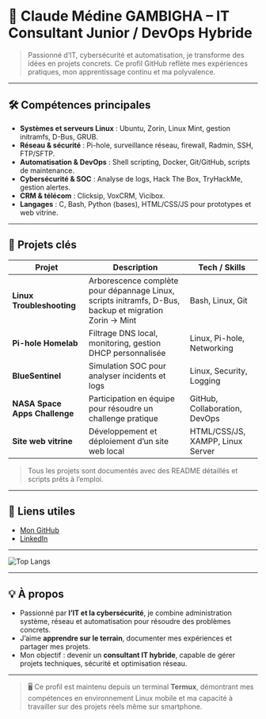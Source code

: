 # 👾 Claude Médine GAMBIGHA – IT Consultant Junior / DevOps Hybride

> Passionné d’IT, cybersécurité et automatisation, je transforme des idées en projets concrets. Ce profil GitHub reflète mes expériences pratiques, mon apprentissage continu et ma polyvalence.

---

## 🛠 Compétences principales

- **Systèmes et serveurs Linux** : Ubuntu, Zorin, Linux Mint, gestion initramfs, D-Bus, GRUB.  
- **Réseau & sécurité** : Pi-hole, surveillance réseau, firewall, Radmin, SSH, FTP/SFTP.  
- **Automatisation & DevOps** : Shell scripting, Docker, Git/GitHub, scripts de maintenance.  
- **Cybersécurité & SOC** : Analyse de logs, Hack The Box, TryHackMe, gestion alertes.  
- **CRM & télécom** : Clicksip, VoxCRM, Vicibox.  
- **Langages** : C, Bash, Python (bases), HTML/CSS/JS pour prototypes et web vitrine.  

---

## 📂 Projets clés

| Projet | Description | Tech / Skills |
|--------|-------------|---------------|
| **Linux Troubleshooting** | Arborescence complète pour dépannage Linux, scripts initramfs, D-Bus, backup et migration Zorin → Mint | Bash, Linux, Git |
| **Pi-hole Homelab** | Filtrage DNS local, monitoring, gestion DHCP personnalisée | Linux, Pi-hole, Networking |
| **BlueSentinel** | Simulation SOC pour analyser incidents et logs | Linux, Security, Logging |
| **NASA Space Apps Challenge** | Participation en équipe pour résoudre un challenge pratique | GitHub, Collaboration, DevOps |
| **Site web vitrine** | Développement et déploiement d’un site web local | HTML/CSS/JS, XAMPP, Linux Server |

> Tous les projets sont documentés avec des README détaillés et scripts prêts à l’emploi.

---

## 🔗 Liens utiles

- [Mon GitHub](https://github.com/Claude7776)  
- [LinkedIn](https://www.linkedin.com/in/claude-m%C3%A9dine-gambigha%F0%9F%91%BE%E2%9A%99%EF%B8%8F-5434b4332/)  

---

![Top Langs](https://github-readme-stats.vercel.app/api/top-langs/?username=Claude7776&layout=compact&theme=radical)

---

## 💡 À propos

- Passionné par **l’IT et la cybersécurité**, je combine administration système, réseau et automatisation pour résoudre des problèmes concrets.  
- J’aime **apprendre sur le terrain**, documenter mes expériences et partager mes projets.  
- Mon objectif : devenir un **consultant IT hybride**, capable de gérer projets techniques, sécurité et optimisation réseau.

---

> 🖥️ Ce profil est maintenu depuis un terminal **Termux**, démontrant mes compétences en environnement Linux mobile et ma capacité à travailler sur des projets réels même sur smartphone.
